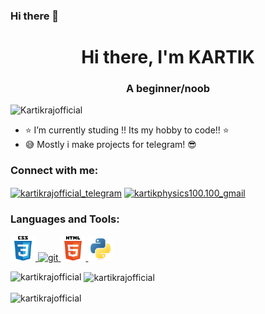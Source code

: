 ### Hi there 👋

<!--
**kartikrajofficial/kartikrajofficial** is a ✨ _special_ ✨ repository because its `README.md` (this file) appears on your GitHub profile.

Here are some ideas to get you started:

- 🔭 I’m currently working on ...
- 🌱 I’m currently learning ...
- 👯 I’m looking to collaborate on ...
- 🤔 I’m looking for help with ...
- 💬 Ask me about ...
- 📫 How to reach me: ...
- 😄 Pronouns: ...
- ⚡ Fun fact: ...
-->

<h1 align="center">Hi there, I'm KARTIK</h1>
<h3 align="center">A beginner/noob</h3>

<p align="left"> <img src="https://komarev.com/ghpvc/?username=Kartikrajofficial&label=Profile%20views&color=0e75b6&style=flat" alt="Kartikrajofficial" /> </p>


- ⭐ I’m currently studing !! Its my hobby to code!! ⭐
- 😅 Mostly i make projects for telegram! 😎

<h3 align="left">Connect with me:</h3>
<p align="left">

<a href="https://t.me/kartikrajofficial" target="blank"><img align="center" src="https://cdn.jsdelivr.net/npm/simple-icons@3.0.1/icons/telegram.svg" alt="kartikrajofficial_telegram" height="30" width="40" /></a>
<a href="kartikphysics100.100@gmail.com" target="blank"><img align="center" src="https://cdn.jsdelivr.net/npm/simple-icons@3.0.1/icons/gmail.svg" alt="kartikphysics100.100_gmail" height="30" width="40" /></a>
</p>

<h3 align="left">Languages and Tools:</h3>
<p align="left"> <a href="https://www.w3schools.com/css/" target="_blank"> <img src="https://raw.githubusercontent.com/devicons/devicon/master/icons/css3/css3-original-wordmark.svg" alt="css3" width="40" height="40"/> </a> <a href="https://git-scm.com/" target="_blank"> <img src="https://www.vectorlogo.zone/logos/git-scm/git-scm-icon.svg" alt="git" width="40" height="40"/> </a> <a href="https://www.w3.org/html/" target="_blank"> <img src="https://raw.githubusercontent.com/devicons/devicon/master/icons/html5/html5-original-wordmark.svg" alt="html5" width="40" height="40"/> </a> <a href="https://www.python.org" target="_blank"> <img src="https://raw.githubusercontent.com/devicons/devicon/master/icons/python/python-original.svg" alt="python" width="40" height="40"/> </a> </p>

<p><img align="left" src="https://github-readme-stats.vercel.app/api/top-langs?username=kartikrajofficial&show_icons=true&locale=en&layout=compact" alt="kartikrajofficial" /></p>

<p>&nbsp;<img align="center" src="https://github-readme-stats.vercel.app/api?username=kartikrajofficial&show_icons=true&locale=en" alt="kartikrajofficial" /></p>

<p><img align="center" src="https://github-readme-streak-stats.herokuapp.com/?user=kartikrajofficial" alt="kartikrajofficial" /></p>
